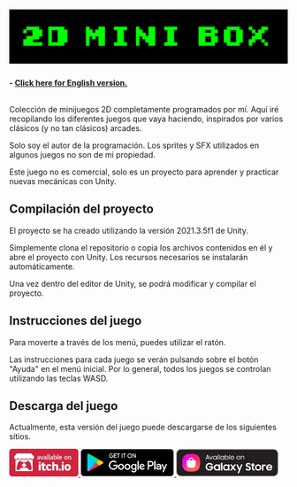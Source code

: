 <h1 align="center">
  <img src="Resources/Banner.png" alt="2D Mini Box" width="600">
</h1>

**- [Click here for English version.](README_EN.md)**
<br>
<br>

Colección de minijuegos 2D completamente programados por mí. Aquí iré recopilando los diferentes juegos que vaya haciendo, inspirados por varios clásicos (y no tan clásicos) arcades.

Solo soy el autor de la programación. Los sprites y SFX utilizados en algunos juegos no son de mi propiedad.

Este juego no es comercial, solo es un proyecto para aprender y practicar nuevas mecánicas con Unity.

## Compilación del proyecto

El proyecto se ha creado utilizando la versión 2021.3.5f1 de Unity.

Simplemente clona el repositorio o copia los archivos contenidos en él y abre el proyecto con Unity. Los recursos necesarios se instalarán automáticamente.

Una vez dentro del editor de Unity, se podrá modificar y compilar el proyecto.

## Instrucciones del juego

Para moverte a través de los menú, puedes utilizar el ratón.

Las instrucciones para cada juego se verán pulsando sobre el botón "Ayuda" en el menú inicial.
Por lo general, todos los juegos se controlan utilizando las teclas WASD.

## Descarga del juego

Actualmente, esta versión del juego puede descargarse de los siguientes sitios.

<a href="https://sergiomejias.itch.io/2d-mini-box"><img src="Resources/B_Itch.png" height="50">
<a href="https://play.google.com/store/apps/details?id=com.SergioMejias.MiniBox2D"><img src="Resources/B_GooglePlay.png" height="50">
<a href="https://galaxy.store/2dmini"><img src="Resources/B_GalaxyStore.png" height="50">
